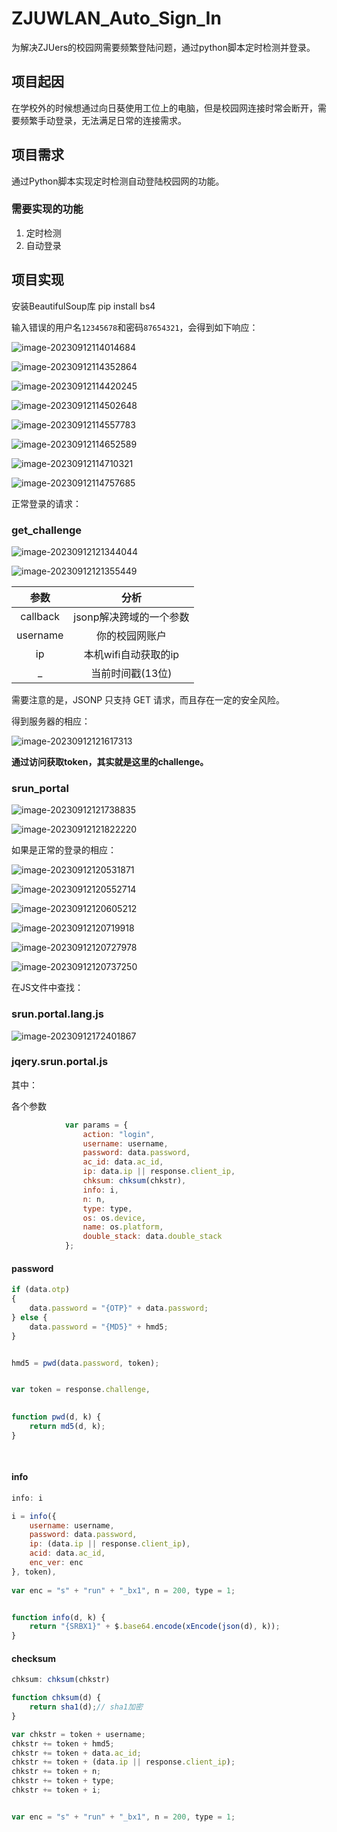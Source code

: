 # ZJUWLAN_Auto_Sign_In
为解决ZJUers的校园网需要频繁登陆问题，通过python脚本定时检测并登录。



## 项目起因

在学校外的时候想通过向日葵使用工位上的电脑，但是校园网连接时常会断开，需要频繁手动登录，无法满足日常的连接需求。



## 项目需求

通过Python脚本实现定时检测自动登陆校园网的功能。



### 需要实现的功能

1. 定时检测
2. 自动登录



## 项目实现



安装BeautifulSoup库 pip install bs4



输入错误的用户名`12345678`和密码`87654321`，会得到如下响应：

![image-20230912114014684](C:\Users\Administrator\AppData\Roaming\Typora\typora-user-images\image-20230912114014684.png)



![image-20230912114352864](C:\Users\Administrator\AppData\Roaming\Typora\typora-user-images\image-20230912114352864.png)

![image-20230912114420245](C:\Users\Administrator\AppData\Roaming\Typora\typora-user-images\image-20230912114420245.png)

![image-20230912114502648](C:\Users\Administrator\AppData\Roaming\Typora\typora-user-images\image-20230912114502648.png)

![image-20230912114557783](C:\Users\Administrator\AppData\Roaming\Typora\typora-user-images\image-20230912114557783.png)

![image-20230912114652589](C:\Users\Administrator\AppData\Roaming\Typora\typora-user-images\image-20230912114652589.png)



![image-20230912114710321](C:\Users\Administrator\AppData\Roaming\Typora\typora-user-images\image-20230912114710321.png)



![image-20230912114757685](C:\Users\Administrator\AppData\Roaming\Typora\typora-user-images\image-20230912114757685.png)





正常登录的请求：

### get_challenge



![image-20230912121344044](C:\Users\Administrator\AppData\Roaming\Typora\typora-user-images\image-20230912121344044.png)



![image-20230912121355449](C:\Users\Administrator\AppData\Roaming\Typora\typora-user-images\image-20230912121355449.png)



|   参数   |          分析           |
| :------: | :---------------------: |
| callback | jsonp解决跨域的一个参数 |
| username |     你的校园网账户      |
|    ip    |  本机wifi自动获取的ip   |
|    _     |    当前时间戳(13位)     |

需要注意的是，JSONP 只支持 GET 请求，而且存在一定的安全风险。





得到服务器的相应：

![image-20230912121617313](C:\Users\Administrator\AppData\Roaming\Typora\typora-user-images\image-20230912121617313.png)



**通过访问获取token，其实就是这里的challenge。**







### srun_portal



![image-20230912121738835](C:\Users\Administrator\AppData\Roaming\Typora\typora-user-images\image-20230912121738835.png)



![image-20230912121822220](C:\Users\Administrator\AppData\Roaming\Typora\typora-user-images\image-20230912121822220.png)









如果是正常的登录的相应：



![image-20230912120531871](C:\Users\Administrator\AppData\Roaming\Typora\typora-user-images\image-20230912120531871.png)



![image-20230912120552714](C:\Users\Administrator\AppData\Roaming\Typora\typora-user-images\image-20230912120552714.png)





![image-20230912120605212](C:\Users\Administrator\Desktop\image-20230912120605212.png)



![image-20230912120719918](C:\Users\Administrator\AppData\Roaming\Typora\typora-user-images\image-20230912120719918.png)

![image-20230912120727978](C:\Users\Administrator\AppData\Roaming\Typora\typora-user-images\image-20230912120727978.png)



![image-20230912120737250](C:\Users\Administrator\AppData\Roaming\Typora\typora-user-images\image-20230912120737250.png)







在JS文件中查找：

### srun.portal.lang.js



![image-20230912172401867](C:\Users\Administrator\AppData\Roaming\Typora\typora-user-images\image-20230912172401867.png)







### jqery.srun.portal.js



其中：

各个参数

```js
            var params = {
                action: "login",
                username: username,
                password: data.password,
                ac_id: data.ac_id,
                ip: data.ip || response.client_ip,
                chksum: chksum(chkstr),
                info: i,
                n: n,
                type: type,
                os: os.device,
                name: os.platform,
                double_stack: data.double_stack
            };
```





#### password





```js
if (data.otp) 
{
    data.password = "{OTP}" + data.password;
} else {
    data.password = "{MD5}" + hmd5;
}


hmd5 = pwd(data.password, token);


var token = response.challenge,

    
function pwd(d, k) {
    return md5(d, k);
}
    
    
```



#### info

```js
info: i

i = info({
    username: username,
    password: data.password,
    ip: (data.ip || response.client_ip),
    acid: data.ac_id,
    enc_ver: enc
}, token),
    
var enc = "s" + "run" + "_bx1", n = 200, type = 1;


function info(d, k) {
    return "{SRBX1}" + $.base64.encode(xEncode(json(d), k));
}    

```



#### checksum

```js
chksum: chksum(chkstr)

function chksum(d) {
    return sha1(d);// sha1加密
}

var chkstr = token + username;
chkstr += token + hmd5;
chkstr += token + data.ac_id;
chkstr += token + (data.ip || response.client_ip);
chkstr += token + n;
chkstr += token + type;
chkstr += token + i;


var enc = "s" + "run" + "_bx1", n = 200, type = 1;

```



